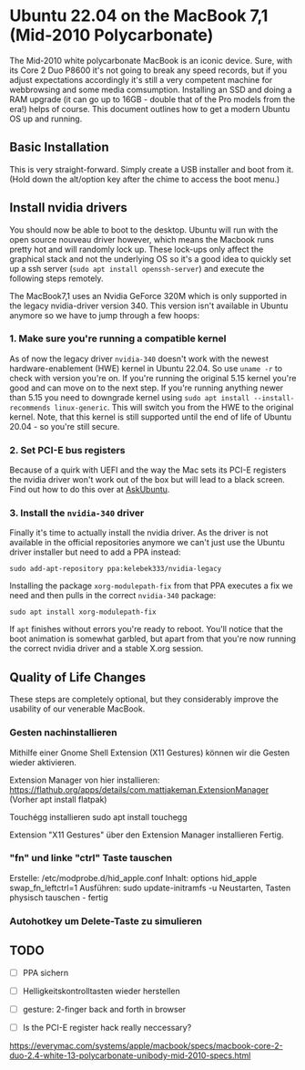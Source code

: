 # Ubuntu 22.04 on the MacBook 7,1 (Mid-2010 Polycarbonate)

The Mid-2010 white polycarbonate MacBook is an iconic device. Sure, with its Core 2 Duo P8600 it's not going to break any speed records, but if you adjust expectations accordingly it's still a very competent machine for webbrowsing and some media comsumption. Installing an SSD and doing a RAM upgrade (it can go up to 16GB - double that of the Pro models from the era!) helps of course. This document outlines how to get a modern Ubuntu OS up and running.
  
## Basic Installation 
This is very straight-forward. Simply create a USB installer and boot from it. (Hold down the alt/option key after the chime to access the boot menu.) 

## Install nvidia drivers
You should now be able to boot to the desktop. Ubuntu will run with the open source nouveau driver however, which means the Macbook runs pretty hot and will randomly lock up. These lock-ups only affect the graphical stack and not the underlying OS so it's a good idea to quickly set up a ssh server (`sudo apt install openssh-server`) and execute the following steps remotely. 

The MacBook7,1 uses an Nvidia GeForce 320M which is only supported in the legacy nvidia-driver version 340. This version isn't available in Ubuntu anymore so we have to jump through a few hoops:

### 1. Make sure you're running a compatible kernel
As of now the legacy driver `nvidia-340` doesn't work with the newest hardware-enablement (HWE) kernel in Ubuntu 22.04. So use `uname -r` to check with version you're on. If you're running the original 5.15 kernel you're good and can move on to the next step. If you're running anything newer than 5.15 you need to downgrade kernel using `sudo apt install --install-recommends linux-generic`. This will switch you from the HWE to the original kernel. Note, that this kernel is still supported until the end of life of Ubuntu 20.04 - so you're still secure.

### 2. Set PCI-E bus registers
Because of a quirk with UEFI and the way the Mac sets its PCI-E registers the nvidia driver won't work out of the box but will lead to a black screen.
Find out how to do this over at [AskUbuntu](https://askubuntu.com/a/613573/21008).

### 3. Install the `nvidia-340` driver
Finally it's time to actually install the nvidia driver. As the driver is not available in the official repositories anymore we can't just use the Ubuntu driver installer but need to add a PPA instead:
```
sudo add-apt-repository ppa:kelebek333/nvidia-legacy
```

Installing the package `xorg-modulepath-fix` from that PPA executes a fix we need and then pulls in the correct `nvidia-340` package: 
```
sudo apt install xorg-modulepath-fix
```
If `apt` finishes without errors you're ready to reboot. You'll notice that the boot animation is somewhat garbled, but apart from that you're now running the correct nvidia driver and a stable X.org session.
  
## Quality of Life Changes
These steps are completely optional, but they considerably improve the usability of our venerable MacBook.

### Gesten nachinstallieren
  Mithilfe einer Gnome Shell Extension (X11 Gestures) können wir die Gesten wieder aktivieren.
  
  Extension Manager von hier installieren:
  https://flathub.org/apps/details/com.mattjakeman.ExtensionManager
  (Vorher apt install flatpak)  
  
  Touchégg installieren
  sudo apt install touchegg
  
  Extension "X11 Gestures" über den Extension Manager installieren
  Fertig.
  
### "fn" und linke "ctrl" Taste tauschen
  Erstelle: /etc/modprobe.d/hid_apple.conf
  Inhalt: options hid_apple swap_fn_leftctrl=1
  Ausführen: sudo update-initramfs -u
  Neustarten, Tasten physisch tauschen - fertig

### Autohotkey um Delete-Taste zu simulieren

## TODO

- [ ] PPA sichern 
- [ ] Helligkeitskontrolltasten wieder herstellen 
- [ ] gesture: 2-finger back and forth in browser
- [ ] Is the PCI-E register hack really neccessary?


https://everymac.com/systems/apple/macbook/specs/macbook-core-2-duo-2.4-white-13-polycarbonate-unibody-mid-2010-specs.html
